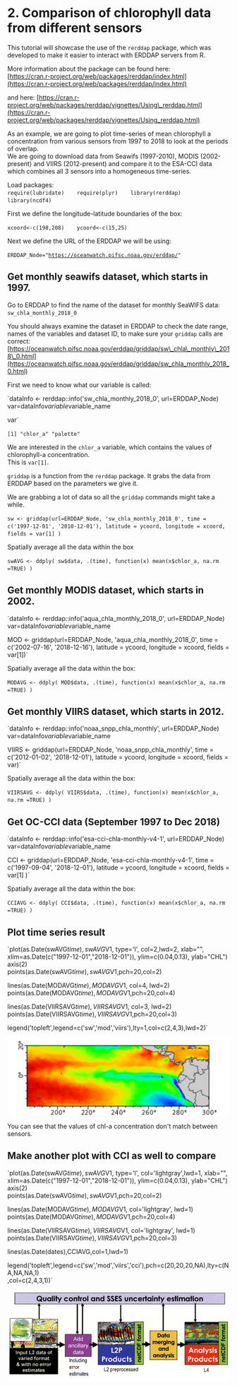 # 2. Comparison of chlorophyll data from different sensors

This tutorial will showcase the use of the `rerddap` package, which was developed to make it easier to interact with ERDDAP servers from R.  
  
More information about the package can be found here:  
[https://cran.r-project.org/web/packages/rerddap/index.html](https://cran.r-project.org/web/packages/rerddap/index.html)  
  
and here: [https://cran.r-project.org/web/packages/rerddap/vignettes/Using\_rerddap.html](https://cran.r-project.org/web/packages/rerddap/vignettes/Using_rerddap.html)

As an example, we are going to plot time-series of mean chlorophyll a concentration from various sensors from 1997 to 2018 to look at the periods of overlap.   
We are going to download data from Seawifs \(1997-2010\), MODIS \(2002-present\) and VIIRS \(2012-present\) and compare it to the ESA-CCI data which combines all 3 sensors into a homogeneous time-series.

Load packages:  
`require(lubridate)   
require(plyr)   
library(rerddap)   
library(ncdf4)`

First we define the longitude-latitude boundaries of the box:

`xcoord<-c(198,208)   
ycoord<-c(15,25)`

Next we define the URL of the ERDDAP we will be using:

`ERDDAP_Node="`[`https://oceanwatch.pifsc.noaa.gov/erddap/`](https://oceanwatch.pifsc.noaa.gov/erddap/)`"`

## **Get monthly seawifs dataset, which starts in 1997.**

Go to ERDDAP to find the name of the dataset for monthly SeaWIFS data: `sw_chla_monthly_2018_0`

You should always examine the dataset in ERDDAP to check the date range, names of the variables and dataset ID, to make sure your `griddap` calls are correct:  
[https://oceanwatch.pifsc.noaa.gov/erddap/griddap/sw\_chla\_monthly\_2018\_0.html](https://oceanwatch.pifsc.noaa.gov/erddap/griddap/sw_chla_monthly_2018_0.html)

First we need to know what our variable is called:

`dataInfo <- rerddap::info('sw_chla_monthly_2018_0', url=ERDDAP_Node) var=dataInfo$variable$variable_name  
  
var`

`[1] "chlor_a" "palette"`

We are interested in the `chlor_a` variable, which contains the values of chlorophyll-a concentration.   
This is `var[1]`.

`griddap` is a function from the `rerddap` package. It grabs the data from ERDDAP based on the parameters we give it.

We are grabbing a lot of data so all the `griddap` commands might take a while.

`sw <- griddap(url=ERDDAP_Node, 'sw_chla_monthly_2018_0', time = c('1997-12-01', '2010-12-01'), latitude = ycoord, longitude = xcoord, fields = var[1] )`

Spatially average all the data within the box

`swAVG <- ddply( sw$data, .(time), function(x) mean(x$chlor_a, na.rm =TRUE) )`

## Get monthly MODIS dataset, which starts in 2002.

`dataInfo <- rerddap::info('aqua_chla_monthly_2018_0', url=ERDDAP_Node) var=dataInfo$variable$variable_name  
  
MOD <- griddap(url=ERDDAP_Node, 'aqua_chla_monthly_2018_0', time = c('2002-07-16', '2018-12-16'), latitude = ycoord, longitude = xcoord, fields = var[1])`

Spatially average all the data within the box:

`MODAVG <- ddply( MOD$data, .(time), function(x) mean(x$chlor_a, na.rm =TRUE) )`

## Get monthly VIIRS dataset, which starts in 2012.

`dataInfo <- rerddap::info('noaa_snpp_chla_monthly', url=ERDDAP_Node) var=dataInfo$variable$variable_name  
  
VIIRS <- griddap(url=ERDDAP_Node, 'noaa_snpp_chla_monthly', time = c('2012-01-02', '2018-12-01'), latitude = ycoord, longitude = xcoord, fields = var)`

Spatially average all the data within the box:

`VIIRSAVG <- ddply( VIIRS$data, .(time), function(x) mean(x$chlor_a, na.rm =TRUE) )`

## Get OC-CCI data \(September 1997 to Dec 2018\)

`dataInfo <- rerddap::info('esa-cci-chla-monthly-v4-1', url=ERDDAP_Node) var=dataInfo$variable$variable_name  
  
CCI <- griddap(url=ERDDAP_Node, 'esa-cci-chla-monthly-v4-1', time = c('1997-09-04', '2018-12-01'), latitude = ycoord, longitude = xcoord, fields = var[1] )`

Spatially average all the data within the box:

`CCIAVG <- ddply( CCI$data, .(time), function(x) mean(x$chlor_a, na.rm =TRUE) )`

## Plot time series result

`plot(as.Date(swAVG$time), swAVG$V1, type='l', col=2,lwd=2, xlab="", xlim=as.Date(c("1997-12-01","2018-12-01")), ylim=c(0.04,0.13), ylab="CHL")  
axis(2)   
points(as.Date(swAVG$time), swAVG$V1,pch=20,col=2)  
  
lines(as.Date(MODAVG$time), MODAVG$V1, col=4, lwd=2)   
points(as.Date(MODAVG$time), MODAVG$V1,pch=20,col=4)  
  
lines(as.Date(VIIRSAVG$time), VIIRSAVG$V1, col=3, lwd=2)   
points(as.Date(VIIRSAVG$time), VIIRSAVG$V1,pch=20,col=3)  
  
legend('topleft',legend=c('sw','mod','viirs'),lty=1,col=c(2,4,3),lwd=2)`

![](../../.gitbook/assets/image%20%28122%29.png)

You can see that the values of chl-a concentration don't match between sensors.

## Make another plot with CCI as well to compare

`plot(as.Date(swAVG$time), swAVG$V1, type='l', col='lightgray',lwd=1, xlab="", xlim=as.Date(c("1997-12-01","2018-12-01")), ylim=c(0.04,0.13), ylab="CHL")   
axis(2)   
points(as.Date(swAVG$time), swAVG$V1,pch=20,col=2)  
  
lines(as.Date(MODAVG$time), MODAVG$V1, col='lightgray', lwd=1) points(as.Date(MODAVG$time), MODAVG$V1,pch=20,col=4)  
  
lines(as.Date(VIIRSAVG$time), VIIRSAVG$V1, col='lightgray', lwd=1) points(as.Date(VIIRSAVG$time), VIIRSAVG$V1,pch=20,col=3)  
  
lines(as.Date(dates),CCIAVG,col=1,lwd=1)  
  
legend('topleft',legend=c('sw','mod','viirs','cci'),pch=c(20,20,20,NA),lty=c(NA,NA,NA,1)  
,col=c(2,4,3,1))`

![](../../.gitbook/assets/image%20%2897%29.png)



